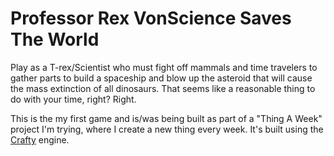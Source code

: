 # Professor Rex VonScience Saves The World

Play as a T-rex/Scientist who must fight off mammals and time travelers to gather parts to build a spaceship and blow up the asteroid that will cause the mass extinction of all dinosaurs. That seems like a reasonable thing to do with your time, right? Right.

This is the my first game and is/was being built as part of a "Thing A Week" project I'm trying, where I create a new thing every week. It's built using the [Crafty](http://craftyjs.com/) engine.